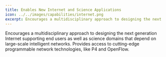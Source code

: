 ```yaml
---
title: Enables New Internet and Science Applications
icon: ../../images/capabilities/internet.png
excerpt: Encourages a multidisciplinary approach to designing the next generation Internet supporting end users as well as science domains that depend on large-scale intelligent networks
---
```


Encourages a multidisciplinary approach to designing the next generation Internet supporting end users as well as science domains that depend on large-scale intelligent networks. Provides access to cutting-edge programmable network technologies, like P4 and OpenFlow. 
